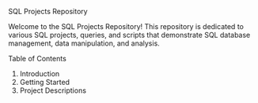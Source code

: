 SQL Projects Repository

Welcome to the SQL Projects Repository! 
This repository is dedicated to various SQL projects, queries, and scripts that demonstrate SQL database management, data manipulation, and analysis.


Table of Contents

1) Introduction
2) Getting Started
3) Project Descriptions
